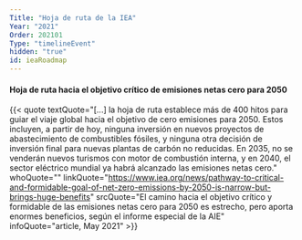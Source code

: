 ```yaml
---
Title: "Hoja de ruta de la IEA"
Year: "2021"
Order: 202101
Type: "timelineEvent"
hidden: "true"
id: ieaRoadmap
---
```


#### Hoja de ruta hacia el objetivo crítico de emisiones netas cero para 2050

{{< quote textQuote="[...] la hoja de ruta establece más de 400 hitos para guiar el viaje global hacia el objetivo de cero emisiones para 2050. Estos incluyen, a partir de hoy, ninguna inversión en nuevos proyectos de abastecimiento de combustibles fósiles, y ninguna otra decisión de inversión final para nuevas plantas de carbón no reducidas. En 2035, no se venderán nuevos turismos con motor de combustión interna, y en 2040, el sector eléctrico mundial ya habrá alcanzado las emisiones netas cero." whoQuote="" linkQuote="https://www.iea.org/news/pathway-to-critical-and-formidable-goal-of-net-zero-emissions-by-2050-is-narrow-but-brings-huge-benefits" srcQuote="El camino hacia el objetivo crítico y formidable de las emisiones netas cero para 2050 es estrecho, pero aporta enormes beneficios, según el informe especial de la AIE" infoQuote="article, May 2021" >}}